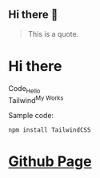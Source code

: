 ## Hi there 👋

> This is a quote.

<h1>
  Hi there
</h1>

Code<sub>Hello</sub><br>
Tailwind<sup>My Works</sup>

Sample code:
```
npm install TailwindCSS
```

<h1>
<a href="https://docs.github.com/ja/get-started/writing-on-github/getting-started-with-writing-and-formatting-on-github/basic-writing-and-formatting-syntax">Github Page</a>
</h1>
